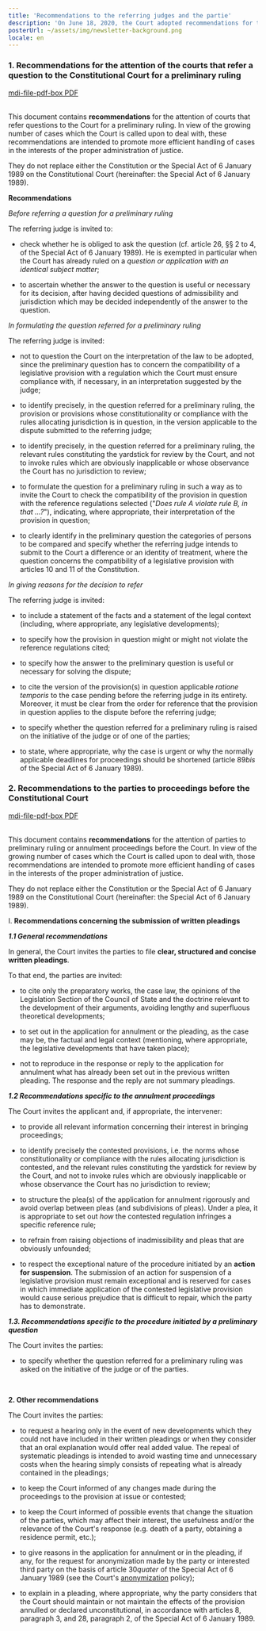 ```yaml
---
title: 'Recommendations to the referring judges and the partie'
description: 'On June 18, 2020, the Court adopted recommendations for the attention, on the one hand, of jurisdictions, which may ask it a preliminary question and, on the other hand, to parties to proceedings before the Court. Given the growing number of cases that the Court is called upon to deal with, these recommendations are intended to promote more efficient handling of cases, in the interest of the good administration of justice.'
posterUrl: ~/assets/img/newsletter-background.png
locale: en
---
```


### 1\. Recommendations for the attention of the courts that refer a question to the Constitutional Court for a preliminary ruling

<a href="https://www.const-court.be/public/common/fr/recommandationsparties.pdf" aria-label="Click on the link to download the pdf" target="blank"> <v-icon color="rgb(var(--v-theme-customRed))">mdi-file-pdf-box</v-icon> PDF</a><br/>
<br/>

This document contains **recommendations** for the attention of courts that refer questions to the Court for a preliminary ruling. In view of the growing number of cases which the Court is called upon to deal with, these recommendations are intended to promote more efficient handling of cases in the interests of the proper administration of justice.

They do not replace either the Constitution or the Special Act of 6 January 1989 on the Constitutional Court (hereinafter: the Special Act of 6 January 1989).

**Recommendations**

_Before referring a question for a preliminary ruling_

The referring judge is invited to:

- check whether he is obliged to ask the question (cf. article 26, §§ 2 to 4, of the Special Act of 6 January 1989). He is exempted in particular when the Court has already ruled on a _question or application with an identical subject matter_;

- to ascertain whether the answer to the question is useful or necessary for its decision, after having decided questions of admissibility and jurisdiction which may be decided independently of the answer to the question.

_In formulating the question referred for a preliminary ruling_

The referring judge is invited:

- not to question the Court on the interpretation of the law to be adopted, since the preliminary question has to concern the compatibility of a legislative provision with a regulation which the Court must ensure compliance with, if necessary, in an interpretation suggested by the judge;

- to identify precisely, in the question referred for a preliminary ruling, the provision or provisions whose constitutionality or compliance with the rules allocating jurisdiction is in question, in the version applicable to the dispute submitted to the referring judge;

- to identify precisely, in the question referred for a preliminary ruling, the relevant rules constituting the yardstick for review by the Court, and not to invoke rules which are obviously inapplicable or whose observance the Court has no jurisdiction to review;

- to formulate the question for a preliminary ruling in such a way as to invite the Court to check the compatibility of the provision in question with the reference regulations selected ("_Does rule A violate rule B, in that ...?_"), indicating, where appropriate, their interpretation of the provision in question;

- to clearly identify in the preliminary question the categories of persons to be compared and specify whether the referring judge intends to submit to the Court a difference or an identity of treatment, where the question concerns the compatibility of a legislative provision with articles 10 and 11 of the Constitution.

_In giving reasons for the decision to refer_

The referring judge is invited:

- to include a statement of the facts and a statement of the legal context (including, where appropriate, any legislative developments);

- to specify how the provision in question might or might not violate the reference regulations cited;

- to specify how the answer to the preliminary question is useful or necessary for solving the dispute;

- to cite the version of the provision(s) in question applicable _ratione temporis_ to the case pending before the referring judge in its entirety. Moreover, it must be clear from the order for reference that the provision in question applies to the dispute before the referring judge;

- to specify whether the question referred for a preliminary ruling is raised on the initiative of the judge or of one of the parties;

- to state, where appropriate, why the case is urgent or why the normally applicable deadlines for proceedings should be shortened (article 89*bis* of the Special Act of 6 January 1989).

### 2\. Recommendations to the parties to proceedings before the Constitutional Court

<a href="https://www.const-court.be/public/common/fr/recommandationsparties.pdf" aria-label="Click on the link to download the pdf" target="blank"> <v-icon color="rgb(var(--v-theme-customRed))">mdi-file-pdf-box</v-icon>
 PDF</a><br/>
<br/>

This document contains **recommendations** for the attention of parties to preliminary ruling or annulment proceedings before the Court. In view of the growing number of cases which the Court is called upon to deal with, those recommendations are intended to promote more efficient handling of cases in the interests of the proper administration of justice.

They do not replace either the Constitution or the Special Act of 6 January 1989 on the Constitutional Court (hereinafter: the Special Act of 6 January 1989).

I. **Recommendations concerning the submission of written pleadings**

**_1.1 General recommendations_**

In general, the Court invites the parties to file **clear, structured and concise written pleadings**.

To that end, the parties are invited:

- to cite only the preparatory works, the case law, the opinions of the Legislation Section of the Council of State and the doctrine relevant to the development of their arguments, avoiding lengthy and superfluous theoretical developments;

- to set out in the application for annulment or the pleading, as the case may be, the factual and legal context (mentioning, where appropriate, the legislative developments that have taken place);

- not to reproduce in the response or reply to the application for annulment what has already been set out in the previous written pleading. The response and the reply are not summary pleadings.

**_1.2 Recommendations specific to the annulment proceedings_**

The Court invites the applicant and, if appropriate, the intervener:

- to provide all relevant information concerning their interest in bringing proceedings;

- to identify precisely the contested provisions, i.e. the norms whose constitutionality or compliance with the rules allocating jurisdiction is contested, and the relevant rules constituting the yardstick for review by the Court, and not to invoke rules which are obviously inapplicable or whose observance the Court has no jurisdiction to review;

- to structure the plea(s) of the application for annulment rigorously and avoid overlap between pleas (and subdivisions of pleas). Under a plea, it is appropriate to set out _how_ the contested regulation infringes a specific reference rule;

- to refrain from raising objections of inadmissibility and pleas that are obviously unfounded;

- to respect the exceptional nature of the procedure initiated by an **action for suspension**. The submission of an action for suspension of a legislative provision must remain exceptional and is reserved for cases in which immediate application of the contested legislative provision would cause serious prejudice that is difficult to repair, which the party has to demonstrate.

**_1.3. Recommendations specific to the procedure initiated by a preliminary question_**

The Court invites the parties:

- to specify whether the question referred for a preliminary ruling was asked on the initiative of the judge or of the parties.

<br>

**2. Other recommendations**

The Court invites the parties:

- to request a hearing only in the event of new developments which they could not have included in their written pleadings or when they consider that an oral explanation would offer real added value. The repeal of systematic pleadings is intended to avoid wasting time and unnecessary costs when the hearing simply consists of repeating what is already contained in the pleadings;

- to keep the Court informed of any changes made during the proceedings to the provision at issue or contested;

- to keep the Court informed of possible events that change the situation of the parties, which may affect their interest, the usefulness and/or the relevance of the Court's response (e.g. death of a party, obtaining a residence permit, etc.);

- to give reasons in the application for annulment or in the pleading, if any, for the request for anonymization made by the party or interested third party on the basis of article 30*quater* of the Special Act of 6 January 1989 (see the Court's [anonymization](/en/rule/anonymization-policy) policy);

- to explain in a pleading, where appropriate, why the party considers that the Court should maintain or not maintain the effects of the provision annulled or declared unconstitutional, in accordance with articles 8, paragraph 3, and 28, paragraph 2, of the Special Act of 6 January 1989.
